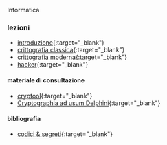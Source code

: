 Informatica

### lezioni
- [introduzione](http://albertoferrari.github.io/crittografia/lezioni/cr-00-crittografia_introduzione.pdf){:target="_blank"}
- [crittografia classica](http://albertoferrari.github.io/crittografia/lezioni/cr-01-crittografia_classica.pdf){:target="_blank"}
- [crittografia moderna](http://albertoferrari.github.io/crittografia/lezioni/cr-02-crittografia_moderna.pdf){:target="_blank"}
- [hacker](http://albertoferrari.github.io/crittografia/lezioni/cr-03-hacker.pdf){:target="_blank"}

#### materiale di consultazione

- [cryptool](https://www.cryptool.org/en/){:target="_blank"}
- [Cryptographia ad usum Delphini](http://people.dmi.unipr.it/alessandro.zaccagnini/psfiles/papers/CryptoDelph.pdf){:target="_blank"}

#### bibliografia

- [codici & segreti](https://bur.rizzolilibri.it/libri/codici-segreti/){:target="_blank"}

